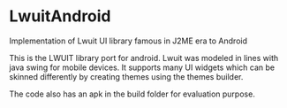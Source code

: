 # LwuitAndroid
Implementation of Lwuit UI library famous in J2ME era to Android 

This is the LWUIT library port for android.
Lwuit was modeled in lines with java swing for mobile devices.
It supports many UI widgets which can be skinned differently by creating themes using the themes builder.

The code also has an apk in the build folder for evaluation purpose.



